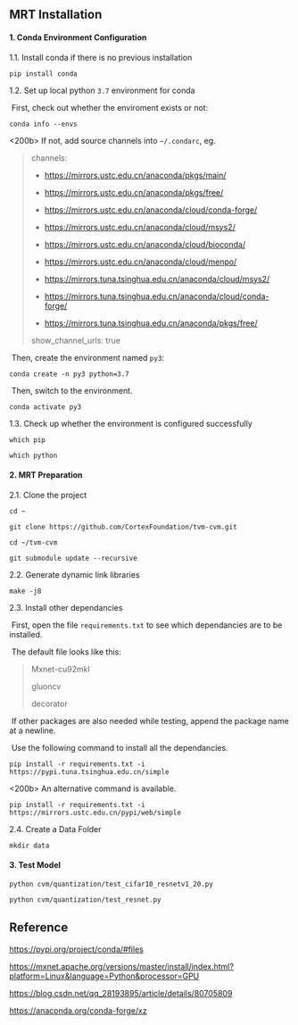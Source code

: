 ## MRT Installation



#### 1. Conda Environment Configuration

1.1. Install conda if there is no previous installation

```
pip install conda
```

1.2. Set up local python `3.7` environment for conda

​	First, check out whether the enviroment exists or not:

```
conda info --envs
```

<200b>  If not, add source channels into `~/.condarc`, eg.

>channels:
>
>  - https://mirrors.ustc.edu.cn/anaconda/pkgs/main/
>
>  - https://mirrors.ustc.edu.cn/anaconda/pkgs/free/
>
>  - https://mirrors.ustc.edu.cn/anaconda/cloud/conda-forge/
>
>  - https://mirrors.ustc.edu.cn/anaconda/cloud/msys2/
>
>  - https://mirrors.ustc.edu.cn/anaconda/cloud/bioconda/
>
>  - https://mirrors.ustc.edu.cn/anaconda/cloud/menpo/
>
>  - https://mirrors.tuna.tsinghua.edu.cn/anaconda/cloud/msys2/
>
>  - https://mirrors.tuna.tsinghua.edu.cn/anaconda/cloud/conda-forge/
>
>  - https://mirrors.tuna.tsinghua.edu.cn/anaconda/pkgs/free/
>
>show_channel_urls: true

​	Then, create the environment named `py3`:

```
conda create -n py3 python=3.7
```

​	Then, switch to the environment.

```
conda activate py3
```

1.3. Check up whether the environment is configured successfully

```
which pip
```

```
which python
```



#### 2. MRT Preparation

2.1. Clone the project

```
cd ~

git clone https://github.com/CortexFoundation/tvm-cvm.git

cd ~/tvm-cvm

git submodule update --recursive
```

2.2. Generate dynamic link libraries

```
make -j8
```

2.3. Install other dependancies

​	First, open the file `requirements.txt` to see which dependancies are to be installed. 

​	The default file looks like this:

>Mxnet-cu92mkl
>
>gluoncv
>
>decorator

​	If other packages are also needed while testing, append the package name at a newline.

​	Use the following command to install all the dependancies.

```
pip install -r requirements.txt -i https://pypi.tuna.tsinghua.edu.cn/simple
```

<200b>  An alternative command is available.

```
pip install -r requirements.txt -i https://mirrors.ustc.edu.cn/pypi/web/simple
```

2.4. Create a Data Folder

```
mkdir data
```



#### 3. Test Model

```
python cvm/quantization/test_cifar10_resnetv1_20.py
```

```bash
python cvm/quantization/test_resnet.py
```



## Reference

https://pypi.org/project/conda/#files

https://mxnet.apache.org/versions/master/install/index.html?platform=Linux&language=Python&processor=GPU

https://blog.csdn.net/qq_28193895/article/details/80705809

https://anaconda.org/conda-forge/xz
